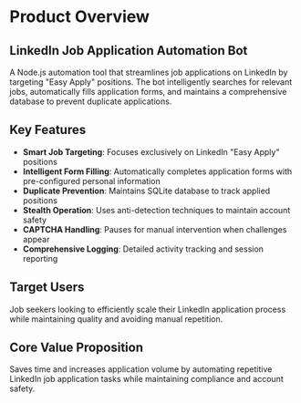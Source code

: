# Product Overview

## LinkedIn Job Application Automation Bot

A Node.js automation tool that streamlines job applications on LinkedIn by targeting "Easy Apply" positions. The bot intelligently searches for relevant jobs, automatically fills application forms, and maintains a comprehensive database to prevent duplicate applications.

## Key Features

- **Smart Job Targeting**: Focuses exclusively on LinkedIn "Easy Apply" positions
- **Intelligent Form Filling**: Automatically completes application forms with pre-configured personal information
- **Duplicate Prevention**: Maintains SQLite database to track applied positions
- **Stealth Operation**: Uses anti-detection techniques to maintain account safety
- **CAPTCHA Handling**: Pauses for manual intervention when challenges appear
- **Comprehensive Logging**: Detailed activity tracking and session reporting

## Target Users

Job seekers looking to efficiently scale their LinkedIn application process while maintaining quality and avoiding manual repetition.

## Core Value Proposition

Saves time and increases application volume by automating repetitive LinkedIn job application tasks while maintaining compliance and account safety.
